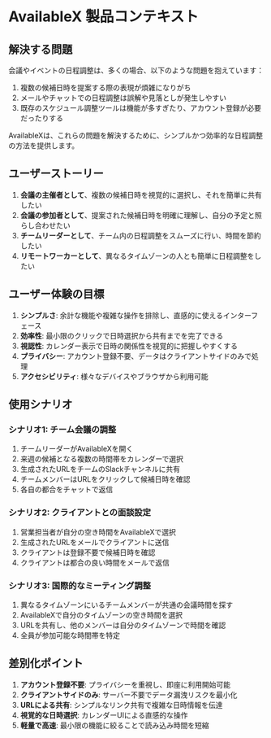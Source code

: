 # AvailableX 製品コンテキスト

## 解決する問題
会議やイベントの日程調整は、多くの場合、以下のような問題を抱えています：
1. 複数の候補日時を提案する際の表現が煩雑になりがち
2. メールやチャットでの日程調整は誤解や見落としが発生しやすい
3. 既存のスケジュール調整ツールは機能が多すぎたり、アカウント登録が必要だったりする

AvailableXは、これらの問題を解決するために、シンプルかつ効率的な日程調整の方法を提供します。

## ユーザーストーリー
1. **会議の主催者として**、複数の候補日時を視覚的に選択し、それを簡単に共有したい
2. **会議の参加者として**、提案された候補日時を明確に理解し、自分の予定と照らし合わせたい
3. **チームリーダーとして**、チーム内の日程調整をスムーズに行い、時間を節約したい
4. **リモートワーカーとして**、異なるタイムゾーンの人とも簡単に日程調整をしたい

## ユーザー体験の目標
1. **シンプルさ**: 余計な機能や複雑な操作を排除し、直感的に使えるインターフェース
2. **効率性**: 最小限のクリックで日時選択から共有までを完了できる
3. **視認性**: カレンダー表示で日時の関係性を視覚的に把握しやすくする
4. **プライバシー**: アカウント登録不要、データはクライアントサイドのみで処理
5. **アクセシビリティ**: 様々なデバイスやブラウザから利用可能

## 使用シナリオ
### シナリオ1: チーム会議の調整
1. チームリーダーがAvailableXを開く
2. 来週の候補となる複数の時間帯をカレンダーで選択
3. 生成されたURLをチームのSlackチャンネルに共有
4. チームメンバーはURLをクリックして候補日時を確認
5. 各自の都合をチャットで返信

### シナリオ2: クライアントとの面談設定
1. 営業担当者が自分の空き時間をAvailableXで選択
2. 生成されたURLをメールでクライアントに送信
3. クライアントは登録不要で候補日時を確認
4. クライアントは都合の良い時間をメールで返信

### シナリオ3: 国際的なミーティング調整
1. 異なるタイムゾーンにいるチームメンバーが共通の会議時間を探す
2. AvailableXで自分のタイムゾーンの空き時間を選択
3. URLを共有し、他のメンバーは自分のタイムゾーンで時間を確認
4. 全員が参加可能な時間帯を特定

## 差別化ポイント
1. **アカウント登録不要**: プライバシーを重視し、即座に利用開始可能
2. **クライアントサイドのみ**: サーバー不要でデータ漏洩リスクを最小化
3. **URLによる共有**: シンプルなリンク共有で複雑な日時情報を伝達
4. **視覚的な日時選択**: カレンダーUIによる直感的な操作
5. **軽量で高速**: 最小限の機能に絞ることで読み込み時間を短縮
